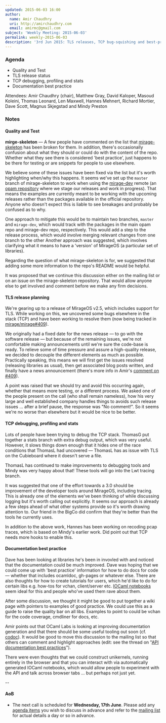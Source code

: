 ```yaml
---
updated: 2015-06-03 16:00
author:
  name: Amir Chaudhry
  uri: http://amirchaudhry.com
  email: amirmc@gmail.com
subject: 'Weekly Meeting: 2015-06-03'
permalink: weekly-2015-06-03
description: '3rd Jun 2015: TLS releases, TCP bug-squishing and best-practice docs'
---
```


### Agenda ###

- Quality and Test
- TLS release status
- TCP debugging, profiling and stats
- Documentation best practice

Attendees: Amir Chaudhry (chair), Matthew Gray, David Kaloper, Masoud Koleini,
Thomas Leonard, Len Maxwell, Hannes Mehnert, Richard Mortier, Dave Scott,
Magnus Skjegstad and Mindy Preston


### Notes ###

#### Quality and Test ####

**mirge-skeleton** — A few people have commented on the list that
[mirage-skeleton][] has been broken for them.  In addition, there's
occasionally confusion about what they should or could do with the content of
the repo. Whether what they see there is considered 'best practice', just
happens to be there for testing or are snippets for people to use elsewhere.

We believe some of these issues have been fixed via the list but it's worth
highlighting when/why this happens.  It seems we've set up the `master` branch
of mirage-skeleton to work when using the [mirage-dev][] remote (an
[opam repository][remote] where we stage our releases and work in progress).
That means the examples are currently meant to be working with the upcoming
releases rather than the packages available in the official repository.
Anyone who doesn't expect this is liable to see breakages and probably be
confused as to why.

One approach to mitigate this would be to maintain two branches, `master` and
`mirage-dev`, which would track with the packages in the main opam repo and
mirage-dev repo, respectively.  This would add a step to the release process,
which would involve merging relevant changes from one branch to the other
Another approach was suggested, which involves clarifying what it means to
have a 'version' of MirageOS (a particular set of libraries).

Regarding the question of what mirage-skeleton is for, we suggested that
adding some more information to the repo's README would be helpful. 

It was proposed that we continue this discussion either on the mailing list or
on an issue on the mirage-skeleton repository.  That would allow anyone else
to get involved and comment before we make any firm decisions.

[mirage-skeleton]: https://github.com/mirage/mirage-skeleton
[mirage-dev]: https://github.com/mirage/mirage-dev
[remote]: https://opam.ocaml.org/doc/Usage.html#opamrepo


#### TLS release planning ####

We're gearing up to a release of MirageOS v2.5, which includes support for TLS.
While working on this, we uncovered some bugs elsewhere in the stack (TCP) and
have been working to resolve them (now being tracked in
[mirage/mirage#409][409]).

We originally had a fixed date for the news release — to go with the software
release — but because of the remaining issues, we're not comfortable making
announcements until we're sure the code-base is ready. To relieve some of time
pressure and assure a high-quality release, we decided to decouple the
different elements as much as possible. Practically speaking, this means we
will first get the issues resolved (releasing libraries as usual), then get
associated blog posts written, and finally have a news announcement (there's
more info in Amir's [comment on #409][comment]).

A point was raised that we should try and avoid this occurring again, whether
that means more testing, or a different process.  We asked one of the people
present on the call (who shall remain nameless), how his very large and well
established company handles things to avoids such release issues ... after a
brief pause, the response was "No comment!".  So it seems we're no worse than
elsewhere but it would be nice to be better.

[comment]: https://github.com/mirage/mirage/issues/409#issuecomment-108438612
[409]: https://github.com/mirage/mirage/issues/409


#### TCP debugging, profiling and stats ####

Lots of people have been trying to debug the TCP stack. ThomasG put together a
stats branch with extra debug output, which was very useful.  However, it
slows things down enough that it hides one of the race conditions that ThomasL
had uncovered — ThomasL has as issue with TLS on the Cubieboard where it
doesn't serve a file.  

ThomasL has continued to make improvements to debugging tools and Mindy was
very happy about that!  These tools will go into the Lwt tracing branch.

It was suggested that one of the effort towards a 3.0 should be improvement of
the developer tools around MirageOS, including tracing. This is already one of
the elements we've been thinking of while discussing logging but it's worth
calling out explicitly.  It seems our approach is already a few steps ahead of
what other systems provide so it's worth drawing attention to.  Our friend in
the BigCo did confirm that they're better than the tools he currently uses.

In addition to the above work, Hannes has been working on recoding pcap
traces, which is based on Mindy's earlier work. Did point out that TCP needs
more hooks to enable this.


#### Documentation best practice ####

Dave has been looking at libraries he's been in invovled with and noticed that
the documentation could be much improved.  Dave was hoping that we could come
up with 'best practice' information for how to do docs for code — whether that
includes ocamldoc, gh-pages or whatever else. There are also thoughts for how
to create tutorials for users, which he'd like to do for certain libs e.g.
how-tos for vchan, client/server etc.  [IOCaml notebooks][iocaml] seem ideal
for this and people who've used them rave about them.  

After some discussion, we thought it might be good to put together a wiki page
with pointers to examples of good practice.  We could use this as a guide to
raise the quality bar on all libs.  Examples to point to could be vchan for
the code coverage, cmdliner for docs, etc. 

Amir points out that OCaml Labs is looking at improving documentation
generation and that there should be some useful tooling out soon (cf.
[codoc][]).  It would be good to move this discussion to the mailing list so
that others can comment and highlight approaches (edit: see the thread on
"[API documentation best practices][api-thread]").

There were even thoughts that we could construct unikernels, running entirely
in the browser and that you can interact with via automatically generated
IOCaml notebooks, which would allow people to experiment with the API and talk
across browser tabs ... but perhaps not just yet.

[iocaml]: https://github.com/andrewray/iocaml
[codoc]: https://opam.ocaml.org/blog/codoc-0-2-0-released/
[api-thread]: http://lists.xenproject.org/archives/html/mirageos-devel/2015-06/msg00017.html

-- 

#### AoB ####

- The next call is scheduled for **Wednesday, 17th June**. Please add any
[agenda items][call-agenda] you wish to discuss in advance and refer to the
[mailing list][mir-mail] for actual details a day or so in advance.

[call-agenda]: https://github.com/mirage/mirage-www/wiki/Call-Agenda
[mir-mail]: http://lists.xenproject.org/cgi-bin/mailman/listinfo/mirageos-devel

